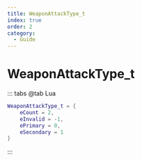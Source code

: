 ```yaml
---
title: WeaponAttackType_t
index: true
order: 2
category:
  - Guide
---
```


# WeaponAttackType_t
::: tabs
@tab Lua
```lua
WeaponAttackType_t = {
    eCount = 2,
    eInvalid = -1,
    ePrimary = 0,
    eSecondary = 1
}
```
:::